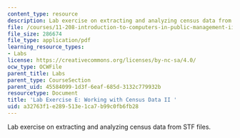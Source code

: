 ```yaml
---
content_type: resource
description: Lab exercise on extracting and analyzing census data from STF files.
file: /courses/11-208-introduction-to-computers-in-public-management-ii-january-iap-2002/a32763f1e289513e1ca7b99c0fb6fb28_notes05.pdf
file_size: 286674
file_type: application/pdf
learning_resource_types:
- Labs
license: https://creativecommons.org/licenses/by-nc-sa/4.0/
ocw_type: OCWFile
parent_title: Labs
parent_type: CourseSection
parent_uid: 45584099-1d3f-6eaf-685d-3132c779932b
resourcetype: Document
title: 'Lab Exercise E: Working with Census Data II '
uid: a32763f1-e289-513e-1ca7-b99c0fb6fb28
---
```

Lab exercise on extracting and analyzing census data from STF files.
